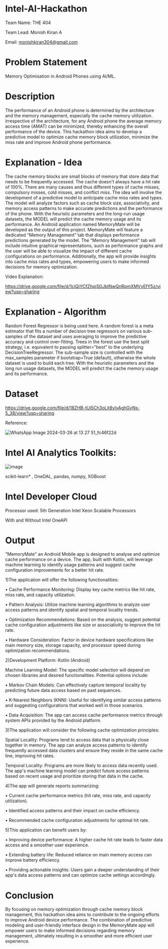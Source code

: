 # Intel-AI-Hackathon
Team Name: THE 404

Team Lead: Monish Kiran A  

Email: monishkiran304@gmail.com

# Problem Statement
Memory Optimisation in Android Phones using AI/ML.

# Description
The performance of an Android phone is determined by the architecture and the memory management, especially the cache memory utilization. Irrespective of the architecture, for any Android phone the average memory access time (AMAT) can be minimized, thereby enhancing the overall performance of the device. This hackathon idea aims to develop a predictive model to optimize cache memory block utilization, minimize the miss rate and improve Android phone performance.

# Explanation - Idea
The cache memory blocks are small blocks of memory that store data that needs to be frequently accessed. The cache doesn't always have a hit rate of 100%. There are many causes and thus different types of cache misses, compulsory misses, cold misses, and conflict miss. The idea will involve the development of a predictive model to anticipate cache miss rates and types. The model will analyze factors such as cache block size, associativity, and memory access patterns to make accurate predictions and the performance of the phone. With the heuristic parameters and the long-run usage datasets, the MODEL will predict the cache memory usage and its performance. An Android application named MemoryMate will be developed as the output of this project. MemoryMate will feature a dedicated “Memory Management” tab that displays performance predictions generated by the model. The “Memory Management” tab will include intuitive graphical representations, such as performance graphs and the user will be able to visualize the impact of different cache configurations on performance. Additionally, the app will provide insights into cache miss rates and types, empowering users to make informed decisions for memory optimization. 

Video Explanation:

https://drive.google.com/file/d/1ciQiYCfZhpjSGJblNwQnRpmXMVyEfY5z/view?usp=sharing


# Explanation - Algorithm
Random Forest Regressor is being used here. A random forest is a meta estimator that fits a number of decision tree regressors on various sub-samples of the dataset and uses averaging to improve the predictive accuracy and control over-fitting. Trees in the forest use the best split strategy, i.e. equivalent to passing splitter="best" to the underlying DecisionTreeRegressor. The sub-sample size is controlled with the max_samples parameter if bootstrap=True (default), otherwise the whole dataset is used to build each tree.
With the heuristic parameters and the long run usage datasets, the MODEL will predict the cache memory usage and its performance.
 

# Dataset
https://drive.google.com/file/d/18ZHB-tUi5Ch3oLit8ylyAghGyNs-5_38/view?usp=sharing

Reference:

![WhatsApp Image 2024-03-26 at 13 27 51_fc46f22d](https://github.com/codeshark304/Intel-AI-Hackathon/assets/116503676/02487f06-18bc-499b-8bad-654459020fee)


# Intel AI Analytics Toolkits:

![image](https://github.com/codeshark304/Intel-AI-Hackathon/assets/116503676/72cb9ea4-3f4d-47a3-9ccc-63b7ab31ffb1)


scikit-learn* , OneDAL, pandas, numpy, XGBoost


# Intel Developer Cloud

Processor used: 5th Generation Intel Xeon Scalable Processors

With and Without Intel OneAPI

# Output
"MemoryMate" an Android Mobile app is designed to analyse and optimize cache performance on a device. The app, built with Kotlin, will leverage machine learning to identify usage patterns and suggest cache configuration improvements for a better hit rate.

1)The application will offer the following functionalities:

•	Cache Performance Monitoring: Display key cache metrics like hit rate, miss rate, and capacity utilization.

•	Pattern Analysis: Utilize machine learning algorithms to analyze user access patterns and identify spatial and temporal locality trends.

•	Optimization Recommendations: Based on the analysis, suggest potential cache configuration adjustments like size or associativity to improve the hit rate.

•	Hardware Consideration: Factor in device hardware specifications like main memory size, storage capacity, and processor speed during optimization recommendations.

2)Development Platform: Kotlin (Android)

Machine Learning Model: The specific model selection will depend on chosen libraries and desired functionalities. Potential options include:

•	Markov Chain Models: Can effectively capture temporal locality by predicting future data access based on past sequences.

•	K-Nearest Neighbors (KNN): Useful for identifying similar access patterns and suggesting configurations that worked well in those scenarios.

•	Data Acquisition: The app can access cache performance metrics through system APIs provided by the Android platform.

3)The application will consider the following cache optimization principles:

Spatial Locality: Programs tend to access data that is physically close together in memory. The app can analyze access patterns to identify frequently accessed data clusters and ensure they reside in the same cache line, improving hit rates.

Temporal Locality: Programs are more likely to access data recently used. The app's machine learning model can predict future access patterns based on recent usage and prioritize storing that data in the cache.

4)The app will generate reports summarizing:

•	Current cache performance metrics (hit rate, miss rate, and capacity utilization).

•	Identified access patterns and their impact on cache efficiency.

•	Recommended cache configuration adjustments for optimal hit rate.

5)This application can benefit users by:

•	Improving device performance: A higher cache hit rate leads to faster data access and a smoother user experience.

•	Extending battery life: Reduced reliance on main memory access can improve battery efficiency.

•	Providing actionable insights: Users gain a deeper understanding of their app's data access patterns and can optimize cache settings accordingly.

# Conclusion

By focusing on memory optimization through cache memory block management, this hackathon idea aims to contribute to the ongoing efforts to improve Android device performance. The combination of predictive modeling and user-friendly interface design in the MemoryMate app will empower users to make informed decisions regarding memory management, ultimately resulting in a smoother and more efficient user experience.
